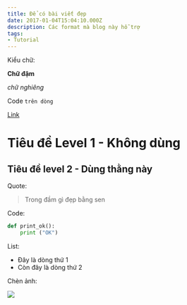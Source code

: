 ```yaml
---
title: Để có bài viết đẹp
date: 2017-01-04T15:04:10.000Z
description: Các format mà blog này hỗ trợ
tags:
- Tutorial
---
```



Kiểu chữ:

**Chữ đậm**

_chữ nghiêng_

Code `trên dòng`

[Link](https://vccloud.vn)

# Tiêu đề Level 1 - Không dùng

## Tiêu đề level 2 - Dùng thằng này

Quote:

> Trong đầm gì đẹp bằng sen

Code:

```python
def print_ok():
    print ("OK")
```



List:

* Đây là dòng thứ 1
* Còn đây là dòng thứ 2



Chèn ảnh:

![](/img/products-jumbotron.jpg)
